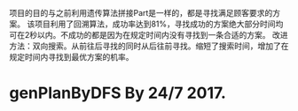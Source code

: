 项目的目的与之前利用遗传算法拼接Part是一样的，都是寻找满足顾客要求的方案。
该项目利用了回溯算法，成功率达到81%，寻找成功的方案绝大部分时间均可在2秒以内。不成功的都是因为在规定时间内没有寻找到一条合适的方案。
改进方法：双向搜索。从前往后寻找的同时从后往前寻找。缩短了搜索时间，增加了在规定时间内寻找到最优方案的机率。
# genPlanByDFS By 24/7 2017.
